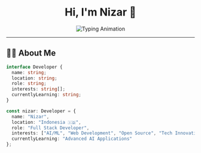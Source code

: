 <div align="center">

# Hi, I'm Nizar 👋

<img src="https://readme-typing-svg.demolab.com?font=Poppins&weight=400&size=22&duration=3500&pause=1000&color=667eea&center=true&vCenter=true&width=500&height=60&lines=Full+Stack+Developer;AI+Enthusiast;Problem+Solver;Lifelong+Learner" alt="Typing Animation" />

</div>

---

## 🧑‍💻 About Me

```typescript
interface Developer {
  name: string;
  location: string;
  role: string;
  interests: string[];
  currentlyLearning: string;
}

const nizar: Developer = {
  name: "Nizar",
  location: "Indonesia 🇮🇩",
  role: "Full Stack Developer",
  interests: ["AI/ML", "Web Development", "Open Source", "Tech Innovation"],
  currentlyLearning: "Advanced AI Applications"
};
